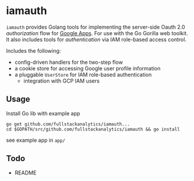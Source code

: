# iamauth

`iamauth` provides Golang tools for implementing the server-side Oauth 2.0 _authorization_ flow for [Google Apps](https://developers.google.com/identity/protocols/OAuth2WebServer). For use with the Go Gorilla web toolkit.
It also includes tools for _authentication_ via IAM role-based access control.

Includes the following:
* config-driven handlers for the two-step flow 
* a cookie store for accessing Google user profile information
* a pluggable `UserStore` for IAM role-based authentication 
    * integration with GCP IAM users

## Usage 

Install Go lib with example app
```
go get github.com/fullstackanalytics/iamauth...
cd $GOPATH/src/github.com/fullstackanalytics/iamauth && go install
```

see example app in `app/`


## Todo
* README
